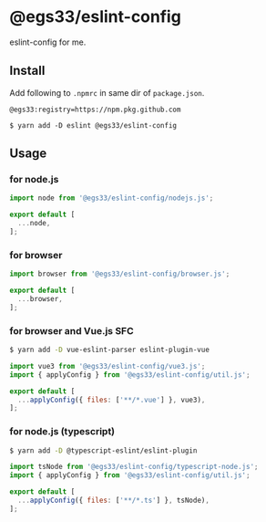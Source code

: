 # @egs33/eslint-config

eslint-config for me.

## Install
Add following to `.npmrc` in same dir of `package.json`.
```
@egs33:registry=https://npm.pkg.github.com
```

```
$ yarn add -D eslint @egs33/eslint-config
```

## Usage
### for node.js
```javascript
import node from '@egs33/eslint-config/nodejs.js';

export default [
  ...node,
];
```

### for browser
```javascript
import browser from '@egs33/eslint-config/browser.js';

export default [
  ...browser,
];
```

### for browser and Vue.js SFC
```bash
$ yarn add -D vue-eslint-parser eslint-plugin-vue
```

```javascript
import vue3 from '@egs33/eslint-config/vue3.js';
import { applyConfig } from '@egs33/eslint-config/util.js';

export default [
  ...applyConfig({ files: ['**/*.vue'] }, vue3),
];
```
### for node.js (typescript)
```bash
$ yarn add -D @typescript-eslint/eslint-plugin
```

```javascript
import tsNode from '@egs33/eslint-config/typescript-node.js';
import { applyConfig } from '@egs33/eslint-config/util.js';

export default [
  ...applyConfig({ files: ['**/*.ts'] }, tsNode),
];
```
